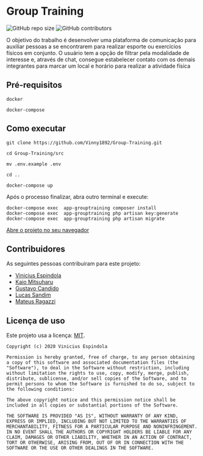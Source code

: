 # Group Training

![GitHub repo size](https://img.shields.io/github/repo-size/Vinny1892/Group-Training)
![GitHub contributors](https://img.shields.io/github/contributors/Vinny1892/Group-Training)

O objetivo do trabalho é desenvolver uma plataforma de comunicação para auxiliar pessoas a se encontrarem para realizar esporte ou exercícios físicos em conjunto. O usuário tem a opção de filtrar pela modalidade de interesse e, através de chat, consegue estabelecer contato com os demais integrantes para marcar um local e horário para realizar a atividade física


## Pré-requisitos

```
docker
```

```
docker-compose
```

## Como executar
```
git clone https://github.com/Vinny1892/Group-Training.git 
```

```
cd Group-Training/src
```
```
mv .env.example .env
```
```
cd ..
```

```
docker-compose up
```
Após o processo finalizar, abra outro terminal e execute:
```
docker-compose exec  app-grouptraining composer install
docker-compose exec  app-grouptraining php artisan key:generate
docker-compose exec  app-grouptraining php artisan migrate
```

[Abre o projeto no seu navegador](https://localhost:8080)


## Contribuidores

As seguintes pessoas contribuiram para este projeto:

* [Vinicius Espindola](https://github.com/Vinny1892)
* [Kaio Mitsuharu](https://github.com/kaiomudkt)
* [Gustavo Candido](https://github.com/GustavoGcdo)
* [Lucas Sandim](https://github.com/sandiml)
* [Mateus Ragazzi](https://github.com/mateusragazzi)

## Licença de uso

<!--- Se não tiver certeza de qual, verifique este site: https://choosealicense.com/--->
Este projeto usa a licença: [MIT](https://github.com/Vinny1892/progweb-template/blob/master/LICENSE).
```
Copyright (c) 2020 Vinicius Espindola

Permission is hereby granted, free of charge, to any person obtaining a copy of this software and associated documentation files (the "Software"), to deal in the Software without restriction, including without limitation the rights to use, copy, modify, merge, publish, distribute, sublicense, and/or sell copies of the Software, and to permit persons to whom the Software is furnished to do so, subject to the following conditions:

The above copyright notice and this permission notice shall be included in all copies or substantial portions of the Software.

THE SOFTWARE IS PROVIDED "AS IS", WITHOUT WARRANTY OF ANY KIND, EXPRESS OR IMPLIED, INCLUDING BUT NOT LIMITED TO THE WARRANTIES OF MERCHANTABILITY, FITNESS FOR A PARTICULAR PURPOSE AND NONINFRINGEMENT. IN NO EVENT SHALL THE AUTHORS OR COPYRIGHT HOLDERS BE LIABLE FOR ANY CLAIM, DAMAGES OR OTHER LIABILITY, WHETHER IN AN ACTION OF CONTRACT, TORT OR OTHERWISE, ARISING FROM, OUT OF OR IN CONNECTION WITH THE SOFTWARE OR THE USE OR OTHER DEALINGS IN THE SOFTWARE.
```
